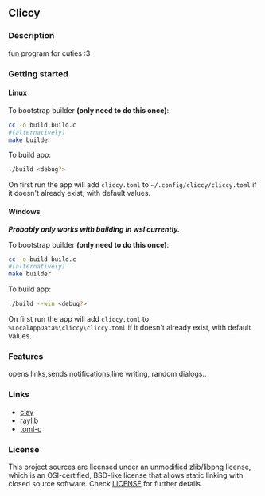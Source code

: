 ## Cliccy

### Description

fun program for cuties :3

### Getting started
#### Linux
To bootstrap builder **(only need to do this once)**:
```bash
cc -o build build.c
#(alternatively)
make builder
```

To build app:
```bash
./build <debug?>
```
On first run the app will add `cliccy.toml` to `~/.config/cliccy/cliccy.toml` if it doesn't already exist, with default values.

#### Windows
***Probably only works with building in wsl currently.***

To bootstrap builder **(only need to do this once)**:
```bash
cc -o build build.c
#(alternatively)
make builder
```

To build app:
```bash
./build --win <debug?>
```
On first run the app will add `cliccy.toml` to `%LocalAppData%\cliccy\cliccy.toml` if it doesn't already exist, with default values.
### Features
opens links,sends notifications,line writing, random dialogs..

### Links

 - [clay](https://github.com/nicbarker/clay)
 - [raylib](https://github.com/raysan5/raylib)
 - [toml-c](https://github.com/arp242/toml-c)

### License

This project sources are licensed under an unmodified zlib/libpng license, which is an OSI-certified, BSD-like license that allows static linking with closed source software. Check [LICENSE](LICENSE) for further details.

